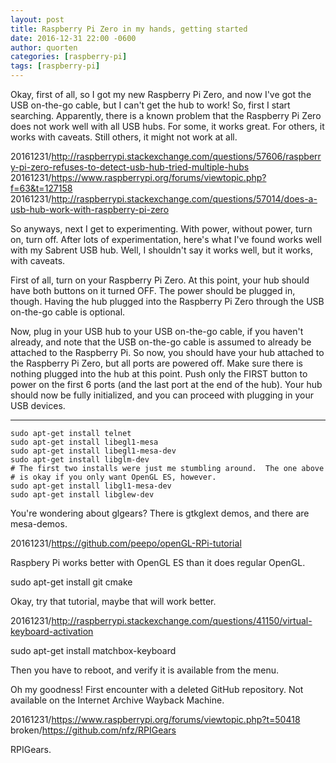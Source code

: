 ```yaml
---
layout: post
title: Raspberry Pi Zero in my hands, getting started
date: 2016-12-31 22:00 -0600
author: quorten
categories: [raspberry-pi]
tags: [raspberry-pi]
---
```


Okay, first of all, so I got my new Raspberry Pi Zero, and now I've
got the USB on-the-go cable, but I can't get the hub to work!  So,
first I start searching.  Apparently, there is a known problem that
the Raspberry Pi Zero does not work well with all USB hubs.  For some,
it works great.  For others, it works with caveats.  Still others, it
might not work at all.

20161231/http://raspberrypi.stackexchange.com/questions/57606/raspberry-pi-zero-refuses-to-detect-usb-hub-tried-multiple-hubs  
20161231/https://www.raspberrypi.org/forums/viewtopic.php?f=63&t=127158  
20161231/http://raspberrypi.stackexchange.com/questions/57014/does-a-usb-hub-work-with-raspberry-pi-zero

So anyways, next I get to experimenting.  With power, without power,
turn on, turn off.  After lots of experimentation, here's what I've
found works well with my Sabrent USB hub.  Well, I shouldn't say it
works well, but it works, with caveats.

First of all, turn on your Raspberry Pi Zero.  At this point, your hub
should have both buttons on it turned OFF.  The power should be
plugged in, though.  Having the hub plugged into the Raspberry Pi Zero
through the USB on-the-go cable is optional.

<!-- more -->

Now, plug in your USB hub to your USB on-the-go cable, if you haven't
already, and note that the USB on-the-go cable is assumed to already
be attached to the Raspberry Pi.  So now, you should have your hub
attached to the Raspberry Pi Zero, but all ports are powered off.
Make sure there is nothing plugged into the hub at this point.  Push
only the FIRST button to power on the first 6 ports (and the last port
at the end of the hub).  Your hub should now be fully initialized, and
you can proceed with plugging in your USB devices.

----------

```
sudo apt-get install telnet
sudo apt-get install libegl1-mesa
sudo apt-get install libegl1-mesa-dev
sudo apt-get install libglm-dev
# The first two installs were just me stumbling around.  The one above
# is okay if you only want OpenGL ES, however.
sudo apt-get install libgl1-mesa-dev
sudo apt-get install libglew-dev
```

You're wondering about glgears?  There is gtkglext demos, and there
are mesa-demos.

20161231/https://github.com/peepo/openGL-RPi-tutorial

Raspbery Pi works better with OpenGL ES than it does regular OpenGL.

sudo apt-get install git cmake

Okay, try that tutorial, maybe that will work better.

20161231/http://raspberrypi.stackexchange.com/questions/41150/virtual-keyboard-activation

sudo apt-get install matchbox-keyboard

Then you have to reboot, and verify it is available from the menu.

Oh my goodness!  First encounter with a deleted GitHub repository.
Not available on the Internet Archive Wayback Machine.

20161231/https://www.raspberrypi.org/forums/viewtopic.php?t=50418
broken/https://github.com/nfz/RPIGears

RPIGears.

